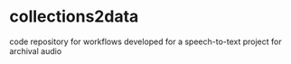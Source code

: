 # collections2data
code repository for workflows developed for a speech-to-text project for archival audio

